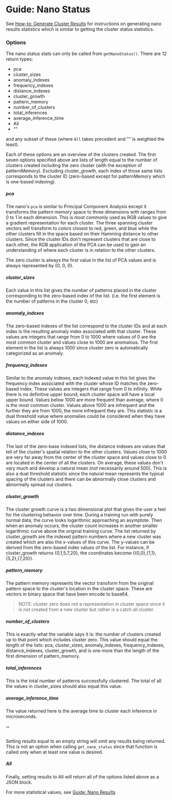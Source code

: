 # Guide: Nano Status

See [How-to: Generate Cluster Results](https://gitlab.boonlogic.com/development/tools/boonnanopyapi/blob/master/docs/How_To_Generate_Cluster_Results.md) for instructions on generating nano results statistics which is similar to getting the cluster status statistics.

### Options
The nano status stats can only be called from `getNanoStatus()`. There are 12 return types:
- pca
- cluster_sizes
- anomaly_indexes
- frequency_indexes
- distance_indexes
- cluster_growth
- pattern_memory
- number_of_clusters
- total_inferences
- average_inference_time
- All
- ""

and any subset of these (where `All` takes precedent and "" is weighted the least).

Each of these options are an overview of the clusters created. The first seven options specified above are lists of length equal to the number of clusters created including the zero cluster (with the exception of patternMemory). Excluding cluster_growth, each index of those same lists corresponds to the cluster ID (zero-based except for patternMemory which is one-based indexing).

##### pca
The nano's `pca` is similar to Principal Component Analysis except it transforms the pattern memory space to three dimensions with ranges from 0 to 1 in each dimension. This is most commonly used as RGB values to give a gradient representation for each cluster. The three spanning cluster vectors will transform to colors closest to red, green, and blue while the other clusters fill in the space based on their Hamming distance to other clusters. Since the cluster IDs don't represent clusters that are close to each other, the RGB application of the PCA can be used to gain an understanding of where each cluster is in relation to the other clusters.

The zero cluster is always the first value in the list of PCA values and is always represented by {0, 0, 0}.

##### cluster_sizes
Each value in this list gives the number of patterns placed in the cluster corresponding to the zero-based index of the list. (i.e. the first element is the number of patterns in the cluster 0, etc)

##### anomaly_indexes
The zero-based indexes of the list correspond to the cluster IDs and at each index is the resulting anomaly index associated with that cluster. These values are integers that range from 0 to 1000 where values of 0 are the most common cluster and values close to 1000 are anomalous. The first element in the list is always 1000 since cluster zero is automatically categorized as an anomaly.

##### frequency_indexes
Similar to the anomaly indexes, each indexed value in this list gives the frequency index associated with the cluster whose ID matches the zero-based index. These values are integers that range from 0 to infinity. While there is no definitive upper bound, each cluster space will have a local upper bound. Values below 1000 are more frequent than average, where 0 is the most common cluster. Values above 1000 are infrequent and the further they are from 1000, the more infrequent they are. This statistic is a dual threshold value where anomalies could be considered when they have values on either side of 1000.

##### distance_indexes
The last of the zero-base indexed lists, the distance indexes are values that tell of the cluster's spatial relation to the other clusters. Values close to 1000 are very far away from the center of the cluster space and values close to 0 are located in the center of all the clusters. On average, these values don't vary much and develop a natural mean (not necessarily around 500). This is also a dual threshold statistic since the natural mean represents the typical spacing of the clusters and there can be abnormally close clusters and abnormally spread out clusters.

##### cluster_growth
The cluster growth curve is a two dimensional plot that gives the user a feel for the clustering behavior over time. During a training run with purely normal data, the curve looks logarithmic approaching an asymptote. Then when an anomaly occurs, the cluster count increases in another smaller logarithmic curve above the original training curve. The list returned by cluster_growth are the indexed pattern numbers where a new cluster was created which are also the x-values of this curve. The y-values can be derived from the zero-based index values of the list. For instance, if cluster_growth returns {0,1,5,7,20}, the coordinates become {{0,0},{1,1},{5,2},{7,20}}.

##### pattern_memory
The pattern memory represents the vector transform from the original pattern space to the cluster's location in the cluster space. These are vectors in binary space that have been encode to base64.
>NOTE: cluster zero does not a representation in cluster space since it is not created from a new cluster but rather is a catch all cluster.

##### number_of_clusters
This is exactly what the variable says it is: the number of clusters created up to that point which includes cluster zero. This value should equal the length of the lists: pca, cluster_sizes, anomaly_indexes, frequency_indexes, distance_indexes, cluster_growth, and is one more than the length of the first dimension of pattern_memory.

##### total_inferences
This is the total number of patterns successfully clustered. The total of all the values in cluster_sizes should also equal this value.

##### average_inference_time
The value returned here is the average time to cluster each inference in microseconds.

##### ''
Setting results equal to an empty string will omit any results being returned. This is not an option when calling `get_nano_status` since that function is called only when at least one value is desired.

##### All
Finally, setting results to All will return all of the options listed above as a JSON block.

For more statistical values, see [Guide: Nano Results](https://gitlab.boonlogic.com/development/tools/boonnanopyapi/blob/master/docs/Guide_Nano_Results.md)
